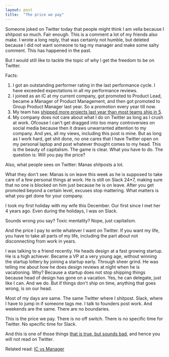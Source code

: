 ```yaml
---
layout: post
title:  "The price we pay"
---
```


Someone joked on Twitter today that people might think I am vella because I shitpost so much. Fair enough. This is a comment a lot of my friends also make. I wrote a long reply, that was certainly not humble, but deleted because I did not want someone to tag my manager and make some salty comment. This has happened in the past.

But I would still like to tackle the topic of why I get the freedom to be on Twitter.

Facts:
1. I got an outstanding performer rating in the last performance cycle. I have exceeded expectations in all my performance reviews.
2. I joined as an IC at my current company, got promoted to Product Lead, became a Manager of Product Management, and then got promoted to Group Product Manager last year. So a promotion every year till now.
3. My team has [shipped more projects last year than most teams ship in 5](https://manassaloi.com/proofofwork/).
4. My company does not care about what I do on Twitter as long as I crush at work. Ofcouse I can't get dragged into too many controversies on social media because then it draws unwarranted attention to my company. And yes, all my views, including this post is mine. But as long as I work hard, get shit done, no one cares that I have Twitter open on my personal laptop and post whatever thought comes to my head. This is the beauty of capitalism. The game is clear. What you have to do. The question is: Will you pay the price?

Also, what people sees on Twitter: Manas shitposts a lot.

What they don't see: Manas is on leave this week as he is supposed to take care of a few personal things at work. He is still on Slack 24*7, making sure that no one is blocked on him just because he is on leave. After you get promoted beyond a certain level, excuses stop mattering. What matters is what you get done for your company.

I took my first holiday with my wife this December. Our first since I met her 4 years ago. Even during the holidays, I was on Slack.

Sounds wrong you say? Toxic mentality? Nope, just capitalism.

And the price I pay to write whatever I want on Twitter. If you want my life, you have to take all parts of my life, including the part about not disconnecting from work in years.

I was talking to a friend recently. He heads design at a fast growing startup. He is a high achiever. Became a VP at a very young age, without winning the startup lottery by joining a startup early. Through sheer grind. He was telling me about how he does design reviews at night when he is vacationing. Why? Because a startup does not stop shipping things because head of design has gone on a vacation. Yes, he can delegate, just like I can. And we do. But if things don't ship on time, anything that goes wrong, is on our head.

Most of my days are same. The same Twitter where I shitpost. Slack, where I have to jump in if someone tags me. I talk to founders post work. And weekends are the same. There are no boundaries.

This is the price we pay. There is no off switch. There is no specific time for Twitter. No specific time for Slack.

And this is one of those things [that is true, but sounds bad](https://manassaloi.com/2022/01/11/what-true-what-i-want.html), and hence you will not read on Twitter.

Related read: [IC vs Manager](https://manassaloi.com/2021/09/11/ic-manager.html)
